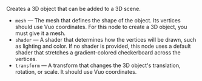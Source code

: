 Creates a 3D object that can be added to a 3D scene.

   - `mesh` — The mesh that defines the shape of the object. Its vertices should use Vuo coordinates. For this node to create a 3D object, you must give it a mesh.
   - `shader` — A shader that determines how the vertices will be drawn, such as lighting and color. If no shader is provided, this node uses a default shader that stretches a gradient-colored checkerboard across the vertices.
   - `transform` — A transform that changes the 3D object's translation, rotation, or scale. It should use Vuo coordinates.
